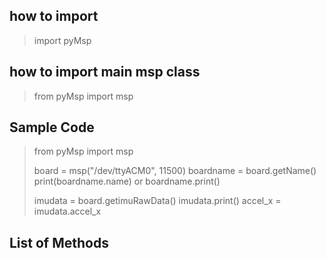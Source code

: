 ## how to import
> import pyMsp

## how to import main msp class
> from pyMsp import msp

## Sample Code
> from pyMsp import msp
>
> board = msp("/dev/ttyACM0", 11500)
> boardname = board.getName()
> print(boardname.name) or boardname.print()
>
> imudata = board.getimuRawData()
> imudata.print()
> accel_x = imudata.accel_x


## List of Methods

